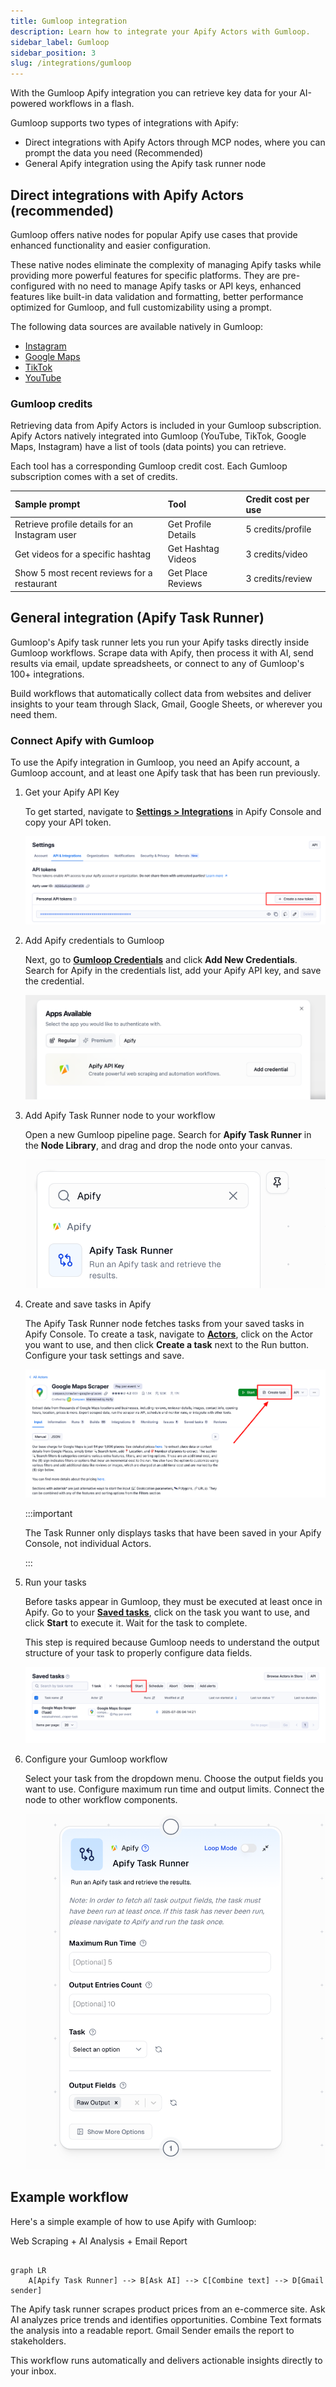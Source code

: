 ```yaml
---
title: Gumloop integration
description: Learn how to integrate your Apify Actors with Gumloop.
sidebar_label: Gumloop
sidebar_position: 3
slug: /integrations/gumloop
---
```


With the Gumloop Apify integration you can retrieve key data for your AI-powered workflows in a flash.

Gumloop supports two types of integrations with Apify:

- Direct integrations with Apify Actors through MCP nodes, where you can prompt the data you need (Recommended)
- General Apify integration using the Apify task runner node

## Direct integrations with Apify Actors (recommended)

Gumloop offers native nodes for popular Apify use cases that provide enhanced functionality and easier configuration.

These native nodes eliminate the complexity of managing Apify tasks while providing more powerful features for specific platforms. They are pre-configured with no need to manage Apify tasks or API keys, enhanced features like built-in data validation and formatting, better performance optimized for Gumloop, and full customizability using a prompt.

The following data sources are available natively in Gumloop:

- [Instagram](/platform/integrations/gumloop/instagram)
- [Google Maps](/platform/integrations/gumloop/maps)
- [TikTok](/platform/integrations/gumloop/tiktok)
- [YouTube](/platform/integrations/gumloop/youtube)

### Gumloop credits

Retrieving data from Apify Actors is included in your Gumloop subscription. Apify Actors natively integrated into Gumloop (YouTube, TikTok, Google Maps, Instagram) have a list of tools (data points) you can retrieve.

Each tool has a corresponding Gumloop credit cost. Each Gumloop subscription comes with a set of credits.

| Sample prompt | Tool | Credit cost per use |
| :--- | :--- | :--- |
| Retrieve profile details for an Instagram user | Get Profile Details | 5 credits/profile |
| Get videos for a specific hashtag | Get Hashtag Videos | 3 credits/video |
| Show 5 most recent reviews for a restaurant | Get Place Reviews | 3 credits/review |

## General integration (Apify Task Runner)

Gumloop's Apify task runner lets you run your Apify tasks directly inside Gumloop workflows. Scrape data with Apify, then process it with AI, send results via email, update spreadsheets, or connect to any of Gumloop's 100+ integrations.

Build workflows that automatically collect data from websites and deliver insights to your team through Slack, Gmail, Google Sheets, or wherever you need them.

### Connect Apify with Gumloop

To use the Apify integration in Gumloop, you need an Apify account, a Gumloop account, and at least one Apify task that has been run previously.

1. Get your Apify API Key

    To get started, navigate to [**Settings > Integrations**](https://console.apify.com/settings/integrations) in Apify Console and copy your API token.

    ![Apify Settings > Integrations with API token](images/generate_apify_token.png)

1. Add Apify credentials to Gumloop

    Next, go to [**Gumloop Credentials**](https://www.gumloop.com/settings/profile/credentials) and click **Add New Credentials**. Search for Apify in the credentials list, add your Apify API key, and save the credential.

    ![Gumloop Credentials adding Apify API key](images/apify_credential_gumloop.png)

1. Add Apify Task Runner node to your workflow

   Open a new Gumloop pipeline page. Search for **Apify Task Runner** in the **Node Library**, and drag and drop the node onto your canvas.

    ![Apify Task Runner in Node Library](images/apify_task_runner_node_library.png)

1. Create and save tasks in Apify

   The Apify Task Runner node fetches tasks from your saved tasks in Apify Console. To create a task, navigate to [**Actors**](https://console.apify.com/actors), click on the Actor you want to use, and then click **Create a task** next to the Run button. Configure your task settings and save.

    ![Create a task on an Actor](images/create_apify_task.png)

    :::important

    The Task Runner only displays tasks that have been saved in your Apify Console, not individual Actors.

    :::

1. Run your tasks

    Before tasks appear in Gumloop, they must be executed at least once in Apify. Go to your [**Saved tasks**](https://console.apify.com/actors/tasks), click on the task you want to use, and click **Start** to execute it. Wait for the task to complete.

    This step is required because Gumloop needs to understand the output structure of your task to properly configure data fields.

    ![Saved tasks with Start](images/start_apify_task.png)

1. Configure your Gumloop workflow

    Select your task from the dropdown menu. Choose the output fields you want to use. Configure maximum run time and output limits. Connect the node to other workflow components.

    ![Apify Task Runner node configuration](images/apify_task_runner_node.png)

## Example workflow

Here's a simple example of how to use Apify with Gumloop:

Web Scraping \+ AI Analysis \+ Email Report

```mermaid

graph LR
    A[Apify Task Runner] --> B[Ask AI] --> C[Combine text] --> D[Gmail sender]

```

The Apify task runner scrapes product prices from an e-commerce site. Ask AI analyzes price trends and identifies opportunities. Combine Text formats the analysis into a readable report. Gmail Sender emails the report to stakeholders.

This workflow runs automatically and delivers actionable insights directly to your inbox.
